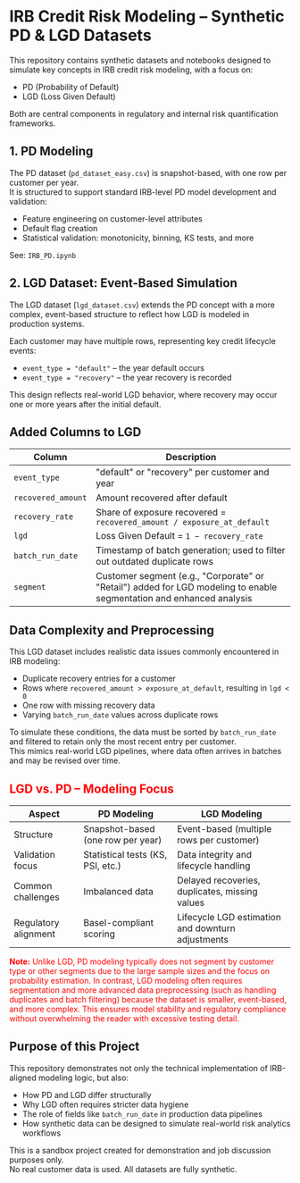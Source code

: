 # IRB Credit Risk Modeling – Synthetic PD & LGD Datasets

This repository contains synthetic datasets and notebooks designed to simulate key concepts in IRB credit risk modeling, with a focus on:

- PD (Probability of Default)  
- LGD (Loss Given Default)  

Both are central components in regulatory and internal risk quantification frameworks.

## 1. PD Modeling

The PD dataset (`pd_dataset_easy.csv`) is snapshot-based, with one row per customer per year.  
It is structured to support standard IRB-level PD model development and validation:

- Feature engineering on customer-level attributes  
- Default flag creation  
- Statistical validation: monotonicity, binning, KS tests, and more  

See: `IRB_PD.ipynb`

## 2. LGD Dataset: Event-Based Simulation

The LGD dataset (`lgd_dataset.csv`) extends the PD concept with a more complex, event-based structure to reflect how LGD is modeled in production systems.

Each customer may have multiple rows, representing key credit lifecycle events:

- `event_type = "default"` – the year default occurs  
- `event_type = "recovery"` – the year recovery is recorded  

This design reflects real-world LGD behavior, where recovery may occur one or more years after the initial default.

## Added Columns to LGD 

| Column             | Description                                                                 |
|--------------------|-----------------------------------------------------------------------------|
| `event_type`        | "default" or "recovery" per customer and year                              |
| `recovered_amount`  | Amount recovered after default                                              |
| `recovery_rate`     | Share of exposure recovered = `recovered_amount / exposure_at_default`     |
| `lgd`               | Loss Given Default = `1 − recovery_rate`                                   |
| `batch_run_date`    | Timestamp of batch generation; used to filter out outdated duplicate rows  |
| `segment`           | Customer segment (e.g., "Corporate" or "Retail") added for LGD modeling to enable segmentation and enhanced analysis |

## Data Complexity and Preprocessing

This LGD dataset includes realistic data issues commonly encountered in IRB modeling:

- Duplicate recovery entries for a customer  
- Rows where `recovered_amount > exposure_at_default`, resulting in `lgd < 0`  
- One row with missing recovery data  
- Varying `batch_run_date` values across duplicate rows  

To simulate these conditions, the data must be sorted by `batch_run_date` and filtered to retain only the most recent entry per customer.  
This mimics real-world LGD pipelines, where data often arrives in batches and may be revised over time.

<font color="red">
  
## LGD vs. PD – Modeling Focus

| Aspect               | PD Modeling                             | LGD Modeling                                         |
|----------------------|------------------------------------------|------------------------------------------------------|
| Structure            | Snapshot-based (one row per year)        | Event-based (multiple rows per customer)             |
| Validation focus     | Statistical tests (KS, PSI, etc.)        | Data integrity and lifecycle handling                |
| Common challenges    | Imbalanced data                          | Delayed recoveries, duplicates, missing values       |
| Regulatory alignment | Basel-compliant scoring                  | Lifecycle LGD estimation and downturn adjustments    |

<p><b>Note:</b> Unlike LGD, PD modeling typically does not segment by customer type or other segments due to the large sample sizes and the focus on probability estimation. In contrast, LGD modeling often requires segmentation and more advanced data preprocessing (such as handling duplicates and batch filtering) because the dataset is smaller, event-based, and more complex. This ensures model stability and regulatory compliance without overwhelming the reader with excessive testing detail.</p>

</font>

## Purpose of this Project

This repository demonstrates not only the technical implementation of IRB-aligned modeling logic, but also:

- How PD and LGD differ structurally  
- Why LGD often requires stricter data hygiene  
- The role of fields like `batch_run_date` in production data pipelines  
- How synthetic data can be designed to simulate real-world risk analytics workflows  

This is a sandbox project created for demonstration and job discussion purposes only.  
No real customer data is used. All datasets are fully synthetic.
